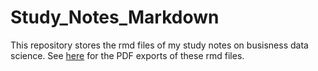 # Study_Notes_Markdown

This repository stores the rmd files of my study notes on busisness data science. See [here](https://sites.google.com/site/luxutokyo1992/) for the PDF exports of these rmd files.
